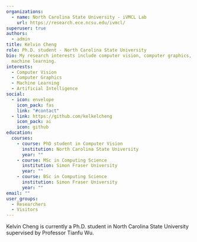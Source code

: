 ```yaml
---
organizations:
  - name: North Carolina State University - iVMCL Lab
    url: https://research.ece.ncsu.edu/ivmcl/
superuser: true
authors:
  - admin
title: Kelvin Cheng
role: Ph.D. student - North Carolina State University
bio: My research interests include computer vision, computer graphics, and
  machine learning.
interests:
  - Computer Vision
  - Computer Graphics
  - Machine Learning
  - Artificial Intelligence
social:
  - icon: envelope
    icon_pack: fas
    link: "#contact"
  - link: https://github.com/kelkelcheng
    icon_pack: ai
    icon: github
education:
  courses:
    - course: PhD student in Computer Vision
      institution: North Carolina State University
      year: ""
    - course: MSc in Computing Science
      institution: Simon Fraser University
      year: ""
    - course: BSc in Computing Science
      institution: Simon Fraser University
      year: ""
email: ""
user_groups:
  - Researchers
  - Visitors
---
```

Kelvin Cheng is currently a Ph.D. student in North Carolina State University supervised by Professor Tianfu Wu.